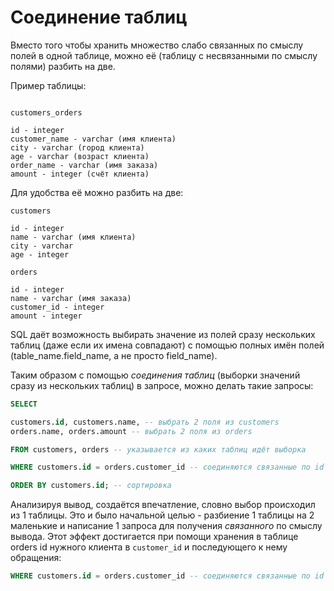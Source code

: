 # Соединение таблиц

Вместо того чтобы хранить множество слабо связанных по смыслу полей в одной таблице, можно её (таблицу с несвязанными по смыслу полями) разбить на две.

Пример таблицы:

```

customers_orders

id - integer
customer_name - varchar (имя клиента)
city - varchar (город клиента)
age - varchar (возраст клиента)
order_name - varchar (имя заказа)
amount - integer (счёт клиента)
```

Для удобства её можно разбить на две:

```
customers

id - integer
name - varchar (имя клиента)
city - varchar
age - integer
```

```
orders

id - integer
name - varchar (имя заказа)
customer_id - integer
amount - integer
```

SQL даёт возможность выбирать значение из полей сразу нескольких таблиц (даже если их имена совпадают) с помощью полных имён полей (table_name.field_name, а не просто field_name).

Таким образом с помощью _*соединения таблиц*_ (выборки значений сразу из нескольких таблиц) в запросе, можно делать такие запросы:

```sql
SELECT

customers.id, customers.name, -- выбрать 2 поля из customers
orders.name, orders.amount -- выбрать 2 поля из orders

FROM customers, orders -- указывается из каких таблиц идёт выборка

WHERE customers.id = orders.customer_id -- соединяются связанные по id поля

ORDER BY customers.id; -- сортировка
```

Анализируя вывод, создаётся впечатление, словно выбор происходил из 1 таблицы. Это и было начальной целью - разбиение 1 таблицы на 2 маленькие и написание 1 запроса для получения _*связанного*_ по смыслу вывода. Этот эффект достигается при помощи хранения в таблице orders id нужного клиента в `customer_id` и последующего к нему обращения:

```sql
WHERE customers.id = orders.customer_id -- соединяются связанные по id поля
```
